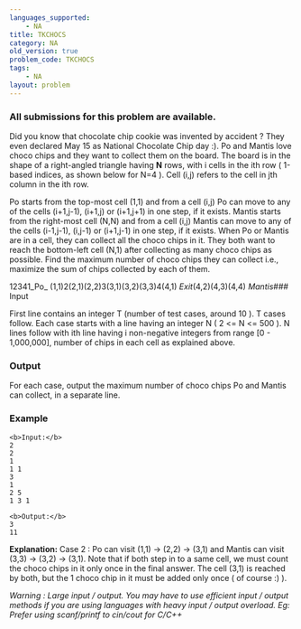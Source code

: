 ```yaml
---
languages_supported:
    - NA
title: TKCHOCS
category: NA
old_version: true
problem_code: TKCHOCS
tags:
    - NA
layout: problem
---
```

###  All submissions for this problem are available. 

Did you know that chocolate chip cookie was invented by accident ? They even declared May 15 as National Chocolate Chip day :). Po and Mantis love choco chips and they want to collect them on the board. The board is in the shape of a right-angled triangle having **N** rows, with i cells in the ith row ( 1-based indices, as shown below for N=4 ). Cell (i,j) refers to the cell in jth column in the ith row.

Po starts from the top-most cell (1,1) and from a cell (i,j) Po can move to any of the cells (i+1,j-1), (i+1,j) or (i+1,j+1) in one step, if it exists. Mantis starts from the right-most cell (N,N) and from a cell (i,j) Mantis can move to any of the cells (i-1,j-1), (i,j-1) or (i+1,j-1) in one step, if it exists. When Po or Mantis are in a cell, they can collect all the choco chips in it. They both want to reach the bottom-left cell (N,1) after collecting as many choco chips as possible. Find the maximum number of choco chips they can collect i.e., maximize the sum of chips collected by each of them.

12341_Po_
(1,1)2(2,1)(2,2)3(3,1)(3,2)(3,3)4(4,1)
_Exit_(4,2)(4,3)(4,4)
_Mantis_### Input

First line contains an integer T (number of test cases, around 10 ). T cases follow. Each case starts with a line having an integer N ( 2 <= N <= 500 ). N lines follow with ith line having i non-negative integers from range \[0 - 1,000,000\], number of chips in each cell as explained above.

### Output

For each case, output the maximum number of choco chips Po and Mantis can collect, in a separate line.

### Example

```
<b>Input:</b>
2
2
1
1 1
3
1
2 5
1 3 1

<b>Output:</b>
3
11

```

**Explanation:**
 Case 2 : Po can visit (1,1) -> (2,2) -> (3,1) and Mantis can visit (3,3) -> (3,2) -> (3,1). Note that if both step in to a same cell, we must count the choco chips in it only once in the final answer. The cell (3,1) is reached by both, but the 1 choco chip in it must be added only once ( of course :) ).

_Warning : Large input / output. You may have to use efficient input / output methods if you are using languages with heavy input / output overload. Eg: Prefer using scanf/printf to cin/cout for C/C++_